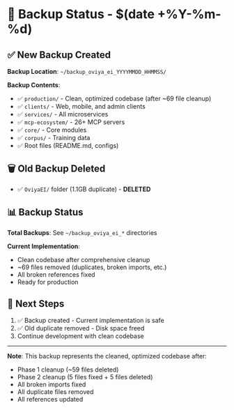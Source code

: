 # 🔄 Backup Status - $(date +%Y-%m-%d)

## ✅ New Backup Created

**Backup Location**: `~/backup_oviya_ei_YYYYMMDD_HHMMSS/`

**Backup Contents**:
- ✅ `production/` - Clean, optimized codebase (after ~69 file cleanup)
- ✅ `clients/` - Web, mobile, and admin clients
- ✅ `services/` - All microservices
- ✅ `mcp-ecosystem/` - 26+ MCP servers
- ✅ `core/` - Core modules
- ✅ `corpus/` - Training data
- ✅ Root files (README.md, configs)

## 🗑️ Old Backup Deleted

- ✅ `OviyaEI/` folder (1.1GB duplicate) - **DELETED**

## 📊 Backup Status

**Total Backups**: See `~/backup_oviya_ei_*` directories

**Current Implementation**: 
- Clean codebase after comprehensive cleanup
- ~69 files removed (duplicates, broken imports, etc.)
- All broken references fixed
- Ready for production

## 🎯 Next Steps

1. ✅ Backup created - Current implementation is safe
2. ✅ Old duplicate removed - Disk space freed
3. Continue development with clean codebase

---

**Note**: This backup represents the cleaned, optimized codebase after:
- Phase 1 cleanup (~59 files deleted)
- Phase 2 cleanup (5 files fixed + 5 files deleted)
- All broken imports fixed
- All duplicate files removed
- All references updated


